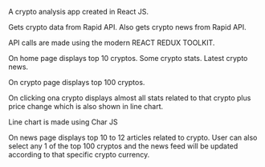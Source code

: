 A crypto analysis app created in React JS.

Gets crypto data from Rapid API.
Also gets crypto news from Rapid API.

API calls are made using the modern REACT REDUX TOOLKIT.

On home page displays top 10 cryptos. Some crypto stats. Latest crypto news.

On crypto page displays top 100 cryptos.

On clicking ona crypto displays almost all stats related to that crypto plus price change which is also shown in line chart.

Line chart is made using Char JS

On news page displays top 10 to 12 articles related to crypto. User can also select any 1 of the top 100 cryptos and the news feed will be updated according to that specific crypto currency.
